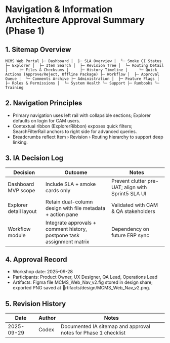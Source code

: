 # Navigation & Information Architecture Approval Summary (Phase 1)

## 1. Sitemap Overview
`
MCMS Web Portal
├─ Dashboard
│  ├─ SLA Overview
│  └─ Smoke CI Status
├─ Explorer
│  ├─ Item Search
│  ├─ Revision Tree
│  └─ Routing Detail
│     ├─ Files & Checksums
│     ├─ History Timeline
│     └─ Quick Actions (Approve/Reject, Offline Package)
├─ Workflow
│  ├─ Approval Queue
│  └─ Comments Archive
├─ Administration
│  ├─ Feature Flags
│  ├─ Roles & Permissions
│  └─ System Health
└─ Support
   ├─ Runbooks
   └─ Training
`

## 2. Navigation Principles
- Primary navigation uses left rail with collapsible sections; Explorer defaults on login for CAM users.
- Contextual ribbon (ExplorerRibbon) exposes quick filters; SearchFilterRail anchors to right side for advanced queries.
- Breadcrumbs reflect Item › Revision › Routing hierarchy to support deep linking.

## 3. IA Decision Log
| Decision | Outcome | Notes |
| --- | --- | --- |
| Dashboard MVP scope | Include SLA + smoke cards only | Prevent clutter pre-UAT; align with Sprint5 SLA UI |
| Explorer detail layout | Retain dual-column design with file metadata + action pane | Validated with CAM & QA stakeholders |
| Workflow module | Integrate approvals + comment history, postpone task assignment matrix | Dependency on future ERP sync |

## 4. Approval Record
- Workshop date: 2025-09-28
- Participants: Product Owner, UX Designer, QA Lead, Operations Lead
- Artifacts: Figma file MCMS_Web_Nav_v2.fig stored in design share; exported PNG saved at rtifacts/design/MCMS_Web_Nav_v2.png.

## 5. Revision History
| Date | Author | Notes |
| --- | --- | --- |
| 2025-09-29 | Codex | Documented IA sitemap and approval notes for Phase 1 checklist |
